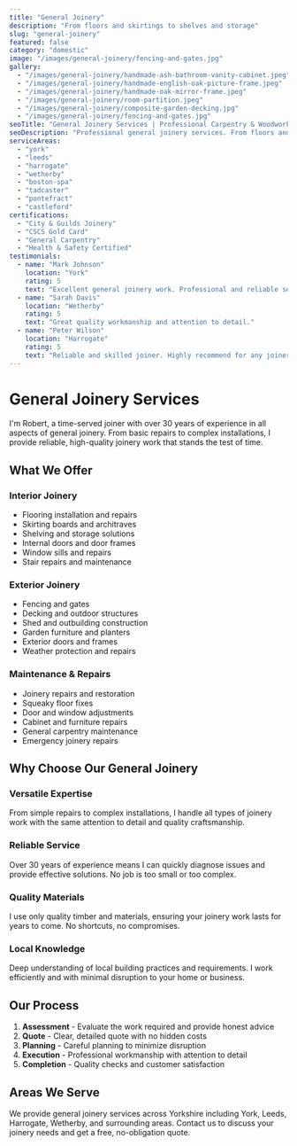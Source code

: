 ```yaml
---
title: "General Joinery"
description: "From floors and skirtings to shelves and storage"
slug: "general-joinery"
featured: false
category: "domestic"
image: "/images/general-joinery/fencing-and-gates.jpg"
gallery:
  - "/images/general-joinery/handmade-ash-bathroom-vanity-cabinet.jpeg"
  - "/images/general-joinery/handmade-english-oak-picture-frame.jpeg"
  - "/images/general-joinery/handmade-oak-mirror-frame.jpeg"
  - "/images/general-joinery/room-partition.jpeg"
  - "/images/general-joinery/composite-garden-decking.jpg"
  - "/images/general-joinery/fencing-and-gates.jpg"
seoTitle: "General Joinery Services | Professional Carpentry & Woodwork"
seoDescription: "Professional general joinery services. From floors and skirtings to shelves and storage. Over 30 years' experience in quality carpentry work."
serviceAreas:
  - "york"
  - "leeds"
  - "harrogate"
  - "wetherby"
  - "boston-spa"
  - "tadcaster"
  - "pontefract"
  - "castleford"
certifications:
  - "City & Guilds Joinery"
  - "CSCS Gold Card"
  - "General Carpentry"
  - "Health & Safety Certified"
testimonials:
  - name: "Mark Johnson"
    location: "York"
    rating: 5
    text: "Excellent general joinery work. Professional and reliable service."
  - name: "Sarah Davis"
    location: "Wetherby"
    rating: 5
    text: "Great quality workmanship and attention to detail."
  - name: "Peter Wilson"
    location: "Harrogate"
    rating: 5
    text: "Reliable and skilled joiner. Highly recommend for any joinery work."
---
```


# General Joinery Services

I'm Robert, a time-served joiner with over 30 years of experience in all aspects of general joinery. From basic repairs to complex installations, I provide reliable, high-quality joinery work that stands the test of time.

## What We Offer

### Interior Joinery
- Flooring installation and repairs
- Skirting boards and architraves
- Shelving and storage solutions
- Internal doors and door frames
- Window sills and repairs
- Stair repairs and maintenance

### Exterior Joinery
- Fencing and gates
- Decking and outdoor structures
- Shed and outbuilding construction
- Garden furniture and planters
- Exterior doors and frames
- Weather protection and repairs

### Maintenance & Repairs
- Joinery repairs and restoration
- Squeaky floor fixes
- Door and window adjustments
- Cabinet and furniture repairs
- General carpentry maintenance
- Emergency joinery repairs

## Why Choose Our General Joinery

### Versatile Expertise
From simple repairs to complex installations, I handle all types of joinery work with the same attention to detail and quality craftsmanship.

### Reliable Service
Over 30 years of experience means I can quickly diagnose issues and provide effective solutions. No job is too small or too complex.

### Quality Materials
I use only quality timber and materials, ensuring your joinery work lasts for years to come. No shortcuts, no compromises.

### Local Knowledge
Deep understanding of local building practices and requirements. I work efficiently and with minimal disruption to your home or business.

## Our Process

1. **Assessment** - Evaluate the work required and provide honest advice
2. **Quote** - Clear, detailed quote with no hidden costs
3. **Planning** - Careful planning to minimize disruption
4. **Execution** - Professional workmanship with attention to detail
5. **Completion** - Quality checks and customer satisfaction

## Areas We Serve

We provide general joinery services across Yorkshire including York, Leeds, Harrogate, Wetherby, and surrounding areas. Contact us to discuss your joinery needs and get a free, no-obligation quote. 